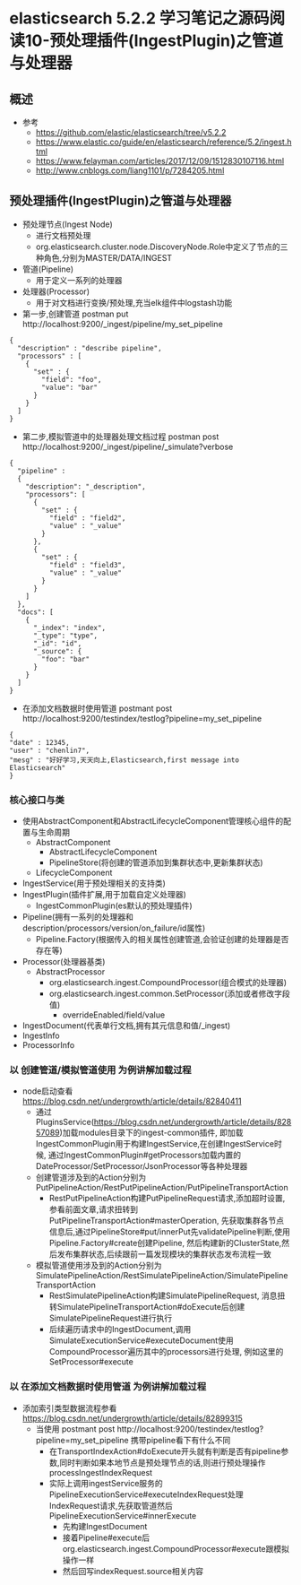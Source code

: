 # elasticsearch 5.2.2 学习笔记之源码阅读10-预处理插件(IngestPlugin)之管道与处理器
## 概述
- 参考
    - https://github.com/elastic/elasticsearch/tree/v5.2.2
    - https://www.elastic.co/guide/en/elasticsearch/reference/5.2/ingest.html
    - https://www.felayman.com/articles/2017/12/09/1512830107116.html
    - http://www.cnblogs.com/liang1101/p/7284205.html
## 预处理插件(IngestPlugin)之管道与处理器
- 预处理节点(Ingest Node)
    - 进行文档预处理
    - org.elasticsearch.cluster.node.DiscoveryNode.Role中定义了节点的三种角色,分别为MASTER/DATA/INGEST
- 管道(Pipeline)
    - 用于定义一系列的处理器
- 处理器(Processor)
    - 用于对文档进行变换/预处理,充当elk组件中logstash功能
- 第一步,创建管道 postman put http://localhost:9200/_ingest/pipeline/my_set_pipeline
```
{
  "description" : "describe pipeline",
  "processors" : [
    {
      "set" : {
        "field": "foo",
        "value": "bar"
      }
    }
  ]
}
```
- 第二步,模拟管道中的处理器处理文档过程 postman post http://localhost:9200/_ingest/pipeline/_simulate?verbose
```
{
  "pipeline" :
  {
    "description": "_description",
    "processors": [
      {
        "set" : {
          "field" : "field2",
          "value" : "_value"
        }
      },
      {
        "set" : {
          "field" : "field3",
          "value" : "_value"
        }
      }
    ]
  },
  "docs": [
    {
      "_index": "index",
      "_type": "type",
      "_id": "id",
      "_source": {
        "foo": "bar"
      }
    }
  ]
}
```
- 在添加文档数据时使用管道 postmant post http://localhost:9200/testindex/testlog?pipeline=my_set_pipeline
```
{
"date" : 12345,
"user" : "chenlin7",
"mesg" : "好好学习,天天向上,Elasticsearch,first message into Elasticsearch"
}
```  
### 核心接口与类
- 使用AbstractComponent和AbstractLifecycleComponent管理核心组件的配置与生命周期
    - AbstractComponent
        - AbstractLifecycleComponent
        - PipelineStore(将创建的管道添加到集群状态中,更新集群状态)
    - LifecycleComponent
- IngestService(用于预处理相关的支持类)
- IngestPlugin(插件扩展,用于加载自定义处理器)
    - IngestCommonPlugin(es默认的预处理插件)
- Pipeline(拥有一系列的处理器和description/processors/version/on_failure/id属性)
    - Pipeline.Factory(根据传入的相关属性创建管道,会验证创建的处理器是否存在等)
- Processor(处理器基类)
    - AbstractProcessor
        - org.elasticsearch.ingest.CompoundProcessor(组合模式的处理器)
        - org.elasticsearch.ingest.common.SetProcessor(添加或者修改字段值)
            - overrideEnabled/field/value
- IngestDocument(代表单行文档,拥有其元信息和值/_ingest)
- IngestInfo
- ProcessorInfo
### 以 创建管道/模拟管道使用 为例讲解加载过程
- node启动查看  https://blog.csdn.net/undergrowth/article/details/82840411
    - 通过PluginsService(https://blog.csdn.net/undergrowth/article/details/82857089)加载modules目录下的ingest-common插件,
    即加载IngestCommonPlugin用于构建IngestService,在创建IngestService时候,
    通过IngestCommonPlugin#getProcessors加载内置的DateProcessor/SetProcessor/JsonProcessor等各种处理器
    - 创建管道涉及到的Action分别为 PutPipelineAction/RestPutPipelineAction/PutPipelineTransportAction
        - RestPutPipelineAction构建PutPipelineRequest请求,添加超时设置,参看前面文章,请求扭转到PutPipelineTransportAction#masterOperation,
        先获取集群各节点信息后,通过PipelineStore#put/innerPut先validatePipeline判断,使用Pipeline.Factory#create创建Pipeline,
        然后构建新的ClusterState,然后发布集群状态,后续跟前一篇发现模块的集群状态发布流程一致
    - 模拟管道使用涉及到的Action分别为 SimulatePipelineAction/RestSimulatePipelineAction/SimulatePipelineTransportAction
        - RestSimulatePipelineAction构建SimulatePipelineRequest,
        消息扭转SimulatePipelineTransportAction#doExecute后创建SimulatePipelineRequest进行执行
        - 后续遍历请求中的IngestDocument,调用SimulateExecutionService#executeDocument使用CompoundProcessor遍历其中的processors进行处理,
        例如这里的SetProcessor#execute
### 以 在添加文档数据时使用管道 为例讲解加载过程
- 添加索引类型数据流程参看 https://blog.csdn.net/undergrowth/article/details/82899315
    - 当使用 postmant post http://localhost:9200/testindex/testlog?pipeline=my_set_pipeline 携带pipeline看下有什么不同
        - 在TransportIndexAction#doExecute开头就有判断是否有pipeline参数,同时判断如果本地节点是预处理节点的话,则进行预处理操作processIngestIndexRequest
        - 实际上调用ingestService服务的PipelineExecutionService#executeIndexRequest处理IndexRequest请求,先获取管道然后PipelineExecutionService#innerExecute
            - 先构建IngestDocument
            - 接着Pipeline#execute后org.elasticsearch.ingest.CompoundProcessor#execute跟模拟操作一样
            - 然后回写indexRequest.source相关内容